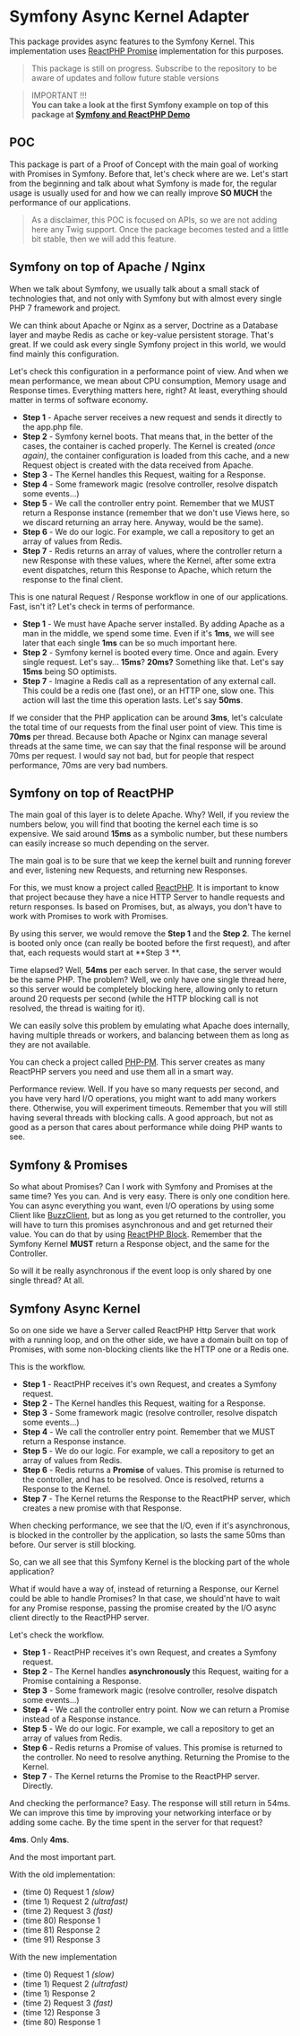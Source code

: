 # Symfony Async Kernel Adapter

This package provides async features to the Symfony Kernel. This implementation
uses [ReactPHP Promise](https://github.com/reactphp/promise) implementation for
this purposes.

> This package is still on progress. Subscribe to the repository to be aware of
> updates and follow future stable versions

> IMPORTANT !!!  
> **You can take a look at the first Symfony example on top of this package at
> [Symfony and ReactPHP Demo](https://github.com/apisearch-io/symfony-react-demo)**

## POC

This package is part of a Proof of Concept with the main goal of working with
Promises in Symfony. Before that, let's check where are we. Let's start from the
beginning and talk about what Symfony is made for, the regular usage is usually
used for and how we can really improve **SO MUCH** the performance of our
applications.

> As a disclaimer, this POC is focused on APIs, so we are not adding here any
> Twig support. Once the package becomes tested and a little bit stable, then we
> will add this feature.

## Symfony on top of Apache / Nginx

When we talk about Symfony, we usually talk about a small stack of technologies
that, and not only with Symfony but with almost every single PHP 7 framework and
project.

We can think about Apache or Nginx as a server, Doctrine as a Database layer and
maybe Redis as cache or key-value persistent storage. That's great. If we could
ask every single Symfony project in this world, we would find mainly this
configuration.

Let's check this configuration in a performance point of view. And when we mean
performance, we mean about CPU consumption, Memory usage and Response times.
Everything matters here, right? At least, everything should matter in terms of
software economy.

- **Step 1** - Apache server receives a new request and sends it directly to the
app.php file.
- **Step 2** - Symfony kernel boots. That means that, in the better of the cases, the
container is cached properly. The Kernel is created *(once again)*, the 
container configuration is loaded from this cache, and a new Request object is
created with the data received from Apache.
- **Step 3** - The Kernel handles this Request, waiting for a Response.
- **Step 4** - Some framework magic (resolve controller, resolve dispatch some
events...)
- **Step 5** - We call the controller entry point. Remember that we MUST return a
Response instance (remember that we don't use Views here, so we discard
returning an array here. Anyway, would be the same).
- **Step 6** - We do our logic. For example, we call a repository to get an array of
values from Redis.
- **Step 7** - Redis returns an array of values, where the controller return a new
Response with these values, where the Kernel, after some extra event dispatches,
return this Response to Apache, which return the response to the final client.

This is one natural Request / Response workflow in one of our applications.
Fast, isn't it? Let's check in terms of performance.

- **Step 1** - We must have Apache server installed. By adding Apache as a man in
the middle, we spend some time. Even if it's **1ms**, we will see later that
each single **1ms** can be so much important here.
- **Step 2** - Symfony kernel is booted every time. Once and again. Every single
request. Let's say... **15ms**? **20ms?** Something like that. Let's say
**15ms** being SO optimists.
- **Step 7** - Imagine a Redis call as a representation of any external call. This
could be a redis one (fast one), or an HTTP one, slow one. This action will
last the time this operation lasts. Let's say **50ms**.

If we consider that the PHP application can be around **3ms**, let's calculate
the total time of our requests from the final user point of view. This time is
**70ms** per thread. Because both Apache or Nginx can manage several threads at
the same time, we can say that the final response will be around 70ms per
request. I would say not bad, but for people that respect performance, 70ms are
very bad numbers.

## Symfony on top of ReactPHP

The main goal of this layer is to delete Apache. Why? Well, if you review the
numbers below, you will find that booting the kernel each time is so expensive.
We said around **15ms** as a symbolic number, but these numbers can easily
increase so much depending on the server.

The main goal is to be sure that we keep the kernel built and running forever
and ever, listening new Requests, and returning new Responses.

For this, we must know a project called [ReactPHP](https://github.com/reactphp).
It is important to know that project because they have a nice HTTP Server to
handle requests and return responses. Is based on Promises, but, as always, you
don't have to work with Promises to work with Promises.

By using this server, we would remove the **Step 1** and the **Step 2**. The
kernel is booted only once (can really be booted before the first request), and
after that, each requests would start at **Step 3 **.

Time elapsed? Well, **54ms** per each server. In that case, the server would be
the same PHP. The problem? Well, we only have one single thread here, so this
server would be completely blocking here, allowing only to return around 20
requests per second (while the HTTP blocking call is not resolved, the thread is
waiting for it).

We can easily solve this problem by emulating what Apache does internally,
having multiple threads or workers, and balancing between them as long as they
are not available.

You can check a project called [PHP-PM](https://github.com/php-pm/php-pm). This
server creates as many ReactPHP servers you need and use them all in a smart
way.

Performance review. Well. If you have so many requests per second, and you have
very hard I/O operations, you might want to add many workers there. Otherwise,
you will experiment timeouts. Remember that you will still having several
threads with blocking calls. A good approach, but not as good as a person that
cares about performance while doing PHP wants to see.

## Symfony & Promises

So what about Promises? Can I work with Symfony and Promises at the same time?
Yes you can. And is very easy. There is only one condition here. You can async
everything you want, even I/O operations by using some Client like
[BuzzClient](https://github.com/clue/reactphp-buzz), but as long as you get
returned to the controller, you will have to turn this promises asynchronous and
and get returned their value. You can do that by using
[ReactPHP Block](https://github.com/clue/reactphp-block). Remember that the
Symfony Kernel **MUST** return a Response object, and the same for the
Controller.

So will it be really asynchronous if the event loop is only shared by one single
thread? At all.

## Symfony Async Kernel

So on one side we have a Server called ReactPHP Http Server that work with a
running loop, and on the other side, we have a domain built on top of Promises,
with some non-blocking clients like the HTTP one or a Redis one.

This is the workflow.

- **Step 1** - ReactPHP receives it's own Request, and creates a Symfony request.
- **Step 2** - The Kernel handles this Request, waiting for a Response.
- **Step 3** - Some framework magic (resolve controller, resolve dispatch some
events...)
- **Step 4** - We call the controller entry point. Remember that we MUST return a
Response instance.
- **Step 5** - We do our logic. For example, we call a repository to get an array
of values from Redis.
- **Step 6** - Redis returns a **Promise** of values. This promise is returned to
the controller, and has to be resolved. Once is resolved, returns a Response to
the Kernel.
- **Step 7** - The Kernel returns the Response to the ReactPHP server, which
creates a new promise with that Response.

When checking performance, we see that the I/O, even if it's asynchronous, is
blocked in the controller by the application, so lasts the same 50ms than
before. Our server is still blocking.

So, can we all see that this Symfony Kernel is the blocking part of the whole
application?

What if would have a way of, instead of returning a Response, our Kernel could
be able to handle Promises? In that case, we should'nt have to wait for any
Promise response, passing the promise created by the I/O async client directly
to the ReactPHP server.

Let's check the workflow.

- **Step 1** - ReactPHP receives it's own Request, and creates a Symfony request.
- **Step 2** - The Kernel handles **asynchronously** this Request, waiting for a 
Promise containing a Response.
- **Step 3** - Some framework magic (resolve controller, resolve dispatch some
events...)
- **Step 4** - We call the controller entry point. Now we can return a Promise
instead of a Response instance.
- **Step 5** - We do our logic. For example, we call a repository to get an array
of values from Redis.
- **Step 6** - Redis returns a Promise of values. This promise is returned to
the controller. No need to resolve anything. Returning the Promise to the
Kernel.
- **Step 7** - The Kernel returns the Promise to the ReactPHP server. Directly.

And checking the performance? Easy. The response will still return in 54ms. We
can improve this time by improving your networking interface or by adding some
cache. By the time spent in the server for that request?

**4ms**.
Only **4ms**.

And the most important part.

With the old implementation:
- (time 0) Request 1 *(slow)*
- (time 1) Request 2 *(ultrafast)*
- (time 2) Request 3 *(fast)*
- (time 80) Response 1
- (time 81) Response 2
- (time 91) Response 3

With the new implementation
- (time 0) Request 1 *(slow)*
- (time 1) Request 2 *(ultrafast)*
- (time 1) Response 2
- (time 2) Request 3 *(fast)*
- (time 12) Response 3
- (time 80) Response 1
